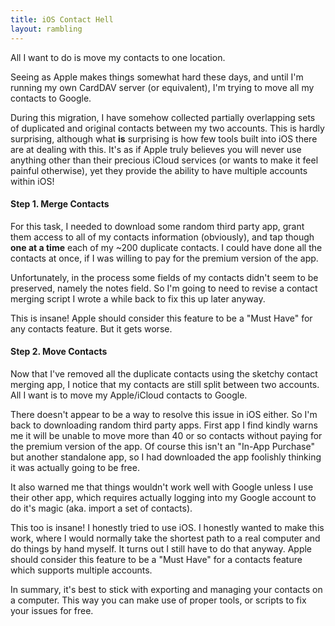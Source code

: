 ```yaml
---
title: iOS Contact Hell
layout: rambling
---
```


All I want to do is move my contacts to one location.

Seeing as Apple makes things somewhat hard these days, and until I'm running my
own CardDAV server (or equivalent), I'm trying to move all my contacts to
Google.

During this migration, I have somehow collected partially overlapping sets of
duplicated and original contacts between my two accounts. This is hardly
surprising, although what **is** surprising is how few tools built into iOS
there are at dealing with this. It's as if Apple truly believes you will never
use anything other than their precious iCloud services (or wants to make it
feel painful otherwise), yet they provide the ability to have multiple accounts
within iOS!

#### Step 1. Merge Contacts

For this task, I needed to download some random third party app, grant them
access to all of my contacts information (obviously), and tap though **one at a
time** each of my ~200 duplicate contacts. I could have done all the contacts
at once, if I was willing to pay for the premium version of the app.

Unfortunately, in the process some fields of my contacts didn't seem to be
preserved, namely the notes field. So I'm going to need to revise a contact
merging script I wrote a while back to fix this up later anyway.

This is insane! Apple should consider this feature to be a "Must Have" for any
contacts feature. But it gets worse.

#### Step 2. Move Contacts

Now that I've removed all the duplicate contacts using the sketchy contact
merging app, I notice that my contacts are still split between two accounts.
All I want is to move my Apple/iCloud contacts to Google.

There doesn't appear to be a way to resolve this issue in iOS either. So I'm
back to downloading random third party apps. First app I find kindly warns me
it will be unable to move more than 40 or so contacts without paying for the
premium version of the app. Of course this isn't an "In-App Purchase" but
another standalone app, so I had downloaded the app foolishly thinking it was
actually going to be free.

It also warned me that things wouldn't work well with Google unless I use their
other app, which requires actually logging into my Google account to do it's
magic (aka. import a set of contacts).

This too is insane! I honestly tried to use iOS. I honestly wanted to make
this work, where I would normally take the shortest path to a real computer and
do things by hand myself. It turns out I still have to do that anyway.  Apple
should consider this feature to be a "Must Have" for a contacts feature which
supports multiple accounts.


In summary, it's best to stick with exporting and managing your contacts on a
computer. This way you can make use of proper tools, or scripts to fix your
issues for free.
